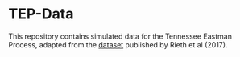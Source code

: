# TEP-Data

This repository contains simulated data for the Tennessee Eastman Process, adapted from the [dataset](https://doi.org/10.7910/DVN/6C3JR1) published by Rieth et al (2017). 
